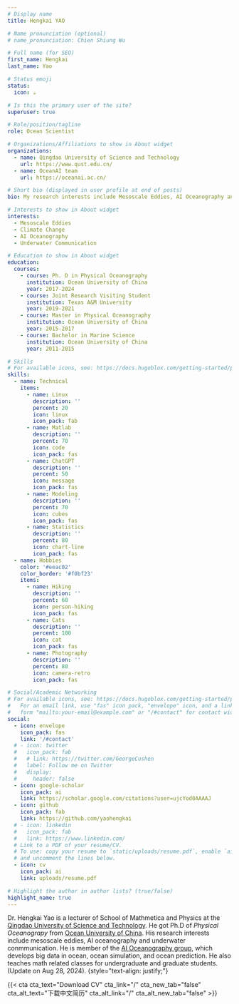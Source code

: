 ```yaml
---
# Display name
title: Hengkai YAO

# Name pronunciation (optional)
# name_pronunciation: Chien Shiung Wu

# Full name (for SEO)
first_name: Hengkai
last_name: Yao

# Status emoji
status:
  icon: ☕️

# Is this the primary user of the site?
superuser: true

# Role/position/tagline
role: Ocean Scientist

# Organizations/Affiliations to show in About widget
organizations:
  - name: Qingdao University of Science and Technology
    url: https://www.qust.edu.cn/
  - name: OceanAI team
    url: https://oceanai.ac.cn/

# Short bio (displayed in user profile at end of posts)
bio: My research interests include Mesoscale Eddies, AI Oceanography and Underwater Communication.

# Interests to show in About widget
interests:
  - Mesoscale Eddies
  - Climate Change
  - AI Oceanography
  - Underwater Communication

# Education to show in About widget
education:
  courses:
    - course: Ph. D in Physical Oceanography
      institution: Ocean University of China
      year: 2017-2024
    - course: Joint Research Visiting Student
      institution: Texas A&M University
      year: 2019-2021
    - course: Master in Physical Oceanography
      institution: Ocean University of China
      year: 2015-2017
    - course: Bachelor in Marine Science
      institution: Ocean University of China
      year: 2011-2015

# Skills
# For available icons, see: https://docs.hugoblox.com/getting-started/page-builder/#icons
skills:
  - name: Technical
    items:
      - name: Linux
        description: ''
        percent: 20
        icon: linux
        icon_pack: fab
      - name: Matlab
        description: ''
        percent: 70
        icon: code
        icon_pack: fas
      - name: ChatGPT
        description: ''
        percent: 50
        icon: message
        icon_pack: fas
      - name: Modeling
        description: ''
        percent: 70
        icon: cubes
        icon_pack: fas
      - name: Statistics
        description: ''
        percent: 80
        icon: chart-line
        icon_pack: fas
  - name: Hobbies
    color: '#eeac02'
    color_border: '#f0bf23'
    items:
      - name: Hiking
        description: ''
        percent: 60
        icon: person-hiking
        icon_pack: fas
      - name: Cats
        description: ''
        percent: 100
        icon: cat
        icon_pack: fas
      - name: Photography
        description: ''
        percent: 80
        icon: camera-retro
        icon_pack: fas

# Social/Academic Networking
# For available icons, see: https://docs.hugoblox.com/getting-started/page-builder/#icons
#   For an email link, use "fas" icon pack, "envelope" icon, and a link in the
#   form "mailto:your-email@example.com" or "/#contact" for contact widget.
social:
  - icon: envelope
    icon_pack: fas
    link: '/#contact'
  # - icon: twitter
  #   icon_pack: fab
  #   # link: https://twitter.com/GeorgeCushen
  #   label: Follow me on Twitter
  #   display:
  #     header: false
  - icon: google-scholar
    icon_pack: ai
    link: https://scholar.google.com/citations?user=ujcYod0AAAAJ
  - icon: github
    icon_pack: fab
    link: https://github.com/yaohengkai
  # - icon: linkedin
  #   icon_pack: fab
  #   link: https://www.linkedin.com/
  # Link to a PDF of your resume/CV.
  # To use: copy your resume to `static/uploads/resume.pdf`, enable `ai` icons in `params.yaml`,
  # and uncomment the lines below.
  - icon: cv
    icon_pack: ai
    link: uploads/resume.pdf

# Highlight the author in author lists? (true/false)
highlight_name: true
---
```


Dr. Hengkai Yao is a lecturer of School of Mathmetica and Physics at the [Qingdao University of Science and Technology](https://www.qust.edu.cn). He got Ph.D of *Physical Oceanograpy* from [Ocean University of China](https://www.ouc.edu.cn). His research interests include mesoscale eddies, AI oceanography and underwater conmmunication. He is member of the [AI Oceanography group](https://oceanai.ac.cn), which develops big data in ocean, ocean simulation, and ocean prediction. He also teaches math related classes for undergraduate and graduate students. (Update on Aug 28, 2024).
{style="text-align: justify;"}

{{< cta cta_text="Download CV" cta_link="/" cta_new_tab="false" cta_alt_text="下载中文简历" cta_alt_link="/" cta_alt_new_tab="false" >}}
